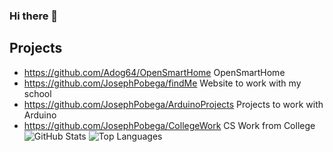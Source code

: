 ### Hi there 👋
## Projects

* https://github.com/Adog64/OpenSmartHome OpenSmartHome 
* https://github.com/JosephPobega/findMe Website to work with my school 
* https://github.com/JosephPobega/ArduinoProjects Projects to work with Arduino 
* https://github.com/JosephPobega/CollegeWork CS Work from College
![GitHub Stats](https://github-readme-stats.vercel.app/api?username=JosephPobega&show_icons=true&count_private=true&line_height=40&theme=github_dark)
![Top Languages](https://github-readme-stats.vercel.app/api/top-langs/?username=JosephPobega&cache_seconds=1800&hide=python&theme=github_dark)
